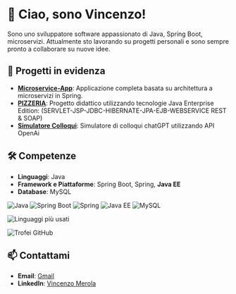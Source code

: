 # 👋 Ciao, sono Vincenzo!

Sono uno sviluppatore software appassionato di Java, Spring Boot, microservizi. Attualmente sto lavorando su progetti personali e sono sempre pronto a collaborare su nuove idee.

## 🌟 Progetti in evidenza
- **[Microservice-App](https://github.com/V-Merola/microservice-app)**: Applicazione completa basata su architettura a microservizi in Spring.
- **[PIZZERIA](https://github.com/V-Merola/PIZZERIA-Backend-)**: Progetto didattico utilizzando tecnologie Java Enterprise Edition: (SERVLET-JSP-JDBC-HIBERNATE-JPA-EJB-WEBSERVICE REST & SOAP)
- **[Simulatore Colloqui](https://github.com/TripodiRocco/simulaColloquiGruppo1Java13)**: Simulatore di colloqui chatGPT utilizzando API OpenAi

## 🛠️ Competenze
- **Linguaggi**: Java
- **Framework e Piattaforme**: Spring Boot, Spring, **Java EE**
- **Database**: MySQL
  
![Java](https://img.shields.io/badge/Java-ED8B00?style=for-the-badge&logo=java&logoColor=white)
![Spring Boot](https://img.shields.io/badge/Spring%20Boot-6DB33F?style=for-the-badge&logo=spring-boot&logoColor=white)
![Spring](https://img.shields.io/badge/Spring-6DB33F?style=for-the-badge&logo=spring&logoColor=white)
![Java EE](https://img.shields.io/badge/Java%20EE-007396?style=for-the-badge&logo=java&logoColor=white)
![MySQL](https://img.shields.io/badge/MySQL-4479A1?style=for-the-badge&logo=mysql&logoColor=white)


![Linguaggi più usati](https://github-readme-stats.vercel.app/api/top-langs/?username=V-Merola&layout=compact&theme=radical)

![Trofei GitHub](https://github-profile-trophy.vercel.app/?username=V-Merola&theme=darkhub)

## 📫 Contattami
- **Email**: [Gmail](mailto:v.merola18@gmail.com)
- **LinkedIn**: [Vincenzo Merola](https://linkedin.com/in/tuo-username)
